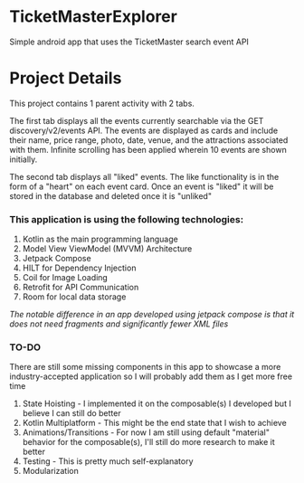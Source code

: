 # TicketMasterExplorer
Simple android app that uses the TicketMaster search event API

# Project Details
This project contains 1 parent activity with 2 tabs. 

The first tab displays all the events currently searchable via the GET discovery/v2/events API. The events are displayed as cards and include their name, price range, photo, date, venue, and the attractions associated with them. Infinite scrolling has been applied wherein 10 events are shown initially. 

The second tab displays all "liked" events. The like functionality is in the form of a "heart" on each event card. Once an event is "liked" it will be stored in the database and deleted once it is "unliked"

### This application is using the following technologies:
1) Kotlin as the main programming language
2) Model View ViewModel (MVVM) Architecture
3) Jetpack Compose
4) HILT for Dependency Injection
5) Coil for Image Loading
6) Retrofit for API Communication
7) Room for local data storage

<i>The notable difference in an app developed using jetpack compose is that it does not need fragments and significantly fewer XML files</i>

### TO-DO
There are still some missing components in this app to showcase a more industry-accepted application so I will probably add them as I get more free time
1) State Hoisting - I implemented it on the composable(s) I developed but I believe I can still do better
2) Kotlin Multiplatform - This might be the end state that I wish to achieve
3) Animations/Transitions - For now I am still using default "material" behavior for the composable(s), I'll still do more research to make it better
4) Testing - This is pretty much self-explanatory
5) Modularization
